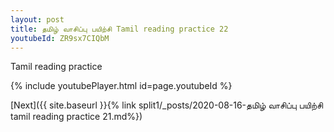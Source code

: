 ```yaml
---
layout: post
title: தமிழ் வாசிப்பு பயிற்சி Tamil reading practice 22
youtubeId: ZR9sx7CIQbM
---
```

 
 
Tamil reading practice
 
 
 
 
 


{% include youtubePlayer.html id=page.youtubeId %}
 
[Next]({{ site.baseurl }}{% link  split1/_posts/2020-08-16-தமிழ் வாசிப்பு பயிற்சி tamil reading practice 21.md%})
 
